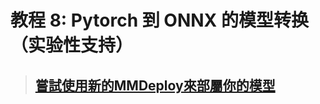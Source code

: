 # 教程 8: Pytorch 到 ONNX 的模型转换（实验性支持）


> ## [嘗試使用新的MMDeploy來部屬你的模型](https://mmdeploy.readthedocs.io/)
